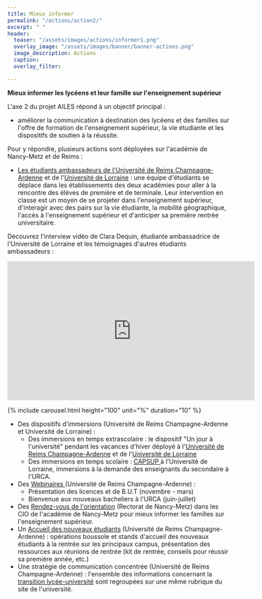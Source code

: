 ```yaml
---
title: Mieux informer
permalink: "/actions/action2/"
excerpt: " "
header:
  teaser: "/assets/images/actions/informer1.png"
  overlay_image: "/assets/images/banner/banner-actions.png"
  image_description: Actions
  caption: 
  overlay_filter: 

---
```

**Mieux informer les lycéens et leur famille sur l'enseignement supérieur**

L'axe 2 du projet AILES répond à un objectif principal : 

* améliorer la communication à destination des lycéens et des familles sur l'offre de formation de l'enseignement supérieur, la vie étudiante et les dispositifs de soutien à la réussite.

Pour y répondre, plusieurs actions sont déployées sur l'académie de Nancy-Metz et de Reims :

* [Les étudiants ambassadeurs de l'Université de Reims Champagne-Ardenne](https://www.univ-reims.fr/orientation-et-insertion/transition-lycee-universite/ressources-pour-les-equipes-pedagogiques/les-etudiants-ambassadeurs-de-l-urca/ambassadeurs,25609,42335.html) et de l'[Université de Lorraine](https://www.univ-lorraine.fr/orientation-insertion-professionnelle/wp-content/uploads/sites/7/2021/05/Flyer-ambassadeurs-07-05-2021.pdf) : une équipe d'étudiants se déplace dans les établissements des deux académies pour aller à la rencontre des élèves de première et de terminale. Leur intervention en classe est un moyen de se projeter dans l'enseignement supérieur, d'interagir avec des pairs sur la vie étudiante, la mobilité géographique, l'accès à l'enseignement supérieur et d'anticiper sa première rentrée universitaire.

Découvrez l'interview vidéo de Clara Dequin, étudiante ambassadrice de l'Université de Lorraine et les témoignages d'autres étudiants ambassadeurs :

<iframe width="560" height="315" src="https://www.youtube.com/embed/k5QVsiozqFQ" frameborder="0" allow="accelerometer; autoplay; clipboard-write; encrypted-media; gyroscope; picture-in-picture" allowfullscreen></iframe>

<!-- <figure class="third">
<figcaption><i>Cliquer sur une vignette pour afficher les témoignages</i></figcaption>
<a href="/ailes/assets/images/bulles/tem1.jpg"><img src="/ailes/assets/images/bulles/tem1.jpg"></a>
<a href="/ailes/assets/images/bulles/tem2.jpg"><img src="/ailes/assets/images/bulles/tem2.jpg"></a>
<a href="/ailes/assets/images/bulles/tem3.jpg"><img src="/ailes/assets/images/bulles/tem3.jpg"></a>
<a href="/ailes/assets/images/bulles/tem4.jpg"><img src="/ailes/assets/images/bulles/tem4.jpg"></a>
</figure>

OU
\-->

{% include carousel.html height="100" unit="%" duration="10" %}

* Des dispositifs d'immersions (Université de Reims Champagne-Ardenne et Université de Lorraine) :
  * Des immersions en temps extrascolaire : le dispositif "Un jour à l'université" pendant les vacances d'hiver déployé à l'[Université de Reims Champagne-Ardenne](https://www.univ-reims.fr/orientation-et-insertion/transition-lycee-universite/immersion-un-jour-a-l-universite/un-jour-a-l-universite,25687,42344.html) et de l'[Université de Lorraine](https://www.univ-lorraine.fr/orientation-insertion-professionnelle/vous-etes-lyceen-ne/)
  * Des immersions en temps scolaire : [CAPSUP ](https://factuel.univ-lorraine.fr/node/19443)à l'Université de Lorraine, immersions à la demande des enseignants du secondaire à l'URCA.
* Des [Webinaires ](https://www.univ-reims.fr/orientation-et-insertion/transition-lycee-universite/avant-votre-rentree-a-l-urca/webinaires-transition-lycee-universite/webinaires-transition-lycee-universite,26394,43290.html)(Université de Reims Champagne-Ardenne) :
  * Présentation des licences et de B.U.T (novembre - mars)
  * Bienvenue aux nouveaux bacheliers à l'URCA (juin-juillet)
* Des [Rendez-vous de l'orientation](https://www.projetailes.com/posts/2023/petit-dejeuner-de-l-orientation-pour-les-parents-d-eleve-de-1ere-et-de-terminale-du-toulois/) (Rectorat de Nancy-Metz) dans les CIO de l'académie de Nancy-Metz pour mieux informer les familles sur l'enseignement supérieur.
* Un [Accueil des nouveaux étudiants](https://www.univ-reims.fr/orientation-et-insertion/transition-lycee-universite/kit-de-rentree/accueil-des-nouveaux-etudiants/accueil-des-nouveaux-etudiants-a-l-urca,26246,43099.html) (Université de Reims Champagne-Ardenne) : opérations boussole et stands d'accueil des nouveaux étudiants à la rentrée sur les principaux campus, présentation des ressources aux réunions de rentrée (kit de rentrée, conseils pour réussir sa première année, etc.)
* Une stratégie de communication concentrée (Université de Reims Champagne-Ardenne) : l'ensemble des informations concernant la [transition lycée-université](https://www.univ-reims.fr/orientation-et-insertion/transition-lycee-universite/transition-lycee-universite,25116,43043.html) sont regroupées sur une même rubrique du site de l'université.